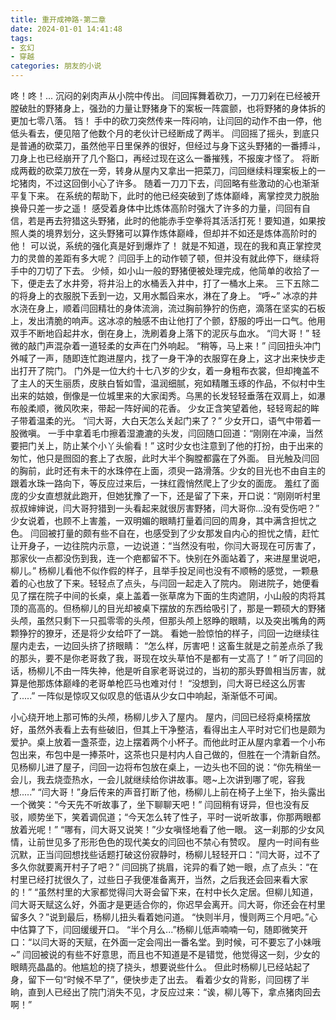 ```yaml
---
title: 重开成神路-第二章
date: 2024-01-01 14:41:48
tags:
- 玄幻
- 穿越
categories: 朋友的小说
---
```

咚！咚！...
沉闷的剁肉声从小院中传出。
闫回挥舞着砍刀，一刀刀剁在已经被开膛破肚的野猪身上，强劲的力量让野猪身下的案板一阵震颤，也将野猪的身体拆的更加七零八落。
铛！
手中的砍刀突然传来一阵闷响，让闫回的动作不由一停，他低头看去，便见陪了他数个月的老伙计已经断成了两半。
闫回摇了摇头，到底只是普通的砍菜刀，虽然他平日里保养的很好，但经过与身下这头野猪的一番搏斗，刀身上也已经崩开了几个豁口，再经过现在这么一番摧残，不报废才怪了。
将断成两截的砍菜刀放在一旁，转身从屋内又拿出一把菜刀，闫回继续料理案板上的一坨猪肉，不过这回倒小心了许多。
随着一刀刀下去，闫回略有些激动的心也渐渐平复下来。
在系统的帮助下，此时的他已经突破到了炼体巅峰，离掌控灵力脱胎换骨只差一步之遥！
感受着身体中比炼体高阶时强大了许多的力量，闫回有自信，若是再去狩猎这头野猪，此时的他能赤手空拳将其活活打死！要知道，如果按照人类的境界划分，这头野猪可以算作炼体巅峰，但却并不如还是炼体高阶时的他！
可以说，系统的强化真是好到爆炸了！
就是不知道，现在的我和真正掌控灵力的灵兽的差距有多大呢？
闫回手上的动作顿了顿，但并没有就此停下，继续将手中的刀切了下去。
少倾，如小山一般的野猪便被处理完成，他简单的收拾了一下，便走去了水井旁，将井沿上的水桶丢入井中，打了一桶水上来。
三下五除二的将身上的衣服脱下丢到一边，又用水瓢舀来水，淋在了身上。
“呼~”
冰凉的井水浇在身上，顺着闫回精壮的身体流淌，流过胸前狰狞的伤疤，滴落在坚实的石板上，发出清脆的响声。这冰凉的触感不由让他打了个颤，舒服的呼出一口气。他用双手不断地舀起井水，倒在身上，洗刷着身上落下的泥灰与血水。
“闫大哥！”
轻微的敲门声混杂着一道轻柔的女声在门外响起。
“稍等，马上来！”
闫回扭头冲门外喊了一声，随即连忙跑进屋内，找了一身干净的衣服穿在身上，这才出来快步走出打开了院门。
门外是一位大约十七八岁的少女，着一身粗布衣裳，但却掩盖不了主人的天生丽质，皮肤白皙如雪，温润细腻，宛如精雕玉琢的作品，不似村中生出来的姑娘，倒像是一位城里来的大家闺秀。乌黑的长发轻轻垂落在双肩上，如瀑布般柔顺，微风吹来，带起一阵好闻的花香。
少女正含笑望着他，轻轻弯起的眸子带着温柔的光。
“闫大哥，大白天怎么关起门来了？”
少女开口，语气中带着一股微嗔。
一手中拿着毛巾擦着湿漉漉的头发，闫回随口回道：“刚刚在冲澡，当然要把门关上，防止某个小丫头偷看！”
这时少女也注意到了他的打扮，由于出来的匆忙，他只是囫囵的套上了衣服，此时大半个胸膛都露在了外面。
目光触及闫回的胸前，此时还有未干的水珠停在上面，须臾一路滑落。少女的目光也不由自主的跟着水珠一路向下，等反应过来后，一抹红霞悄然爬上了少女的面庞。
羞红了面庞的少女直想就此跑开，但她犹豫了一下，还是留了下来，开口说：“刚刚听村里叔叔婶婶说，闫大哥狩猎到一头看起来就很厉害野猪，闫大哥你...没有受伤吧？”
少女说着，也顾不上害羞，一双明媚的眼睛打量着闫回的周身，其中满含担忧之色。
闫回被打量的颇有些不自在，也感受到了少女那发自内心的担忧之情，赶忙让开身子，一边往院内示意，一边说道：“当然没有啦，你闫大哥现在可厉害了，那家伙一点都没伤到我，连一个疤都留不下。快别在外面站着了，来进屋里说吧，柳儿。”
杨柳儿看他不似作假的样子，且举手投足间也没有不顺畅的感觉，一颗悬着的心也放了下来。轻轻点了点头，与闫回一起走入了院内。
刚进院子，她便看见了摆在院子中间的长桌，桌上盖着一张草席为下面的生肉遮阴，小山般的肉将其顶的高高的。但杨柳儿的目光却被桌下摆放的东西给吸引了，那是一颗硕大的野猪头颅，虽然只剩下一只孤零零的头颅，但那头颅上怒睁的眼睛，以及突出嘴角的两颗狰狞的獠牙，还是将少女给吓了一跳。
看她一脸惊怕的样子，闫回一边继续往屋内走去，一边回头挤了挤眼睛：
“怎么样，厉害吧！这畜生就是之前差点杀了我的那头，要不是你老哥救了我，哥现在坟头草怕不是都有一丈高了！”
听了闫回的话，杨柳儿不由一阵失神，他是听自家老哥说过的，当初的那头野兽相当厉害，就算是他那炼体巅峰的老哥单枪匹马也难对付！
“没想到，闫大哥已经这么厉害了.....”
一阵似是惊叹又似叹息的低语从少女口中响起，渐渐低不可闻。

小心绕开地上那可怖的头颅，杨柳儿步入了屋内。
屋内，闫回已经将桌椅摆放好，虽然外表看上去有些破旧，但其上干净整洁，看得出主人平时对它们也是颇为爱护。桌上放着一盏茶壶，边上摆着两个小杯子。而他此时正从屋内拿着一个小布包出来，布包中是一捧茶叶，这茶也只是村内人自己做的，但胜在一个清新自然。
见杨柳儿进了屋子，闫回一边将布包放在桌上，一边头也不回的说：“你先稍坐一会儿，我去烧壶热水，一会儿就继续给你讲故事。嗯\~上次讲到哪了呢，容我想.....”
“闫大哥！”身后传来的声音打断了他，杨柳儿上前在椅子上坐下，抬头露出一个微笑：“今天先不听故事了，坐下聊聊天吧！”
闫回稍有讶异，但也没有反驳，顺势坐下，笑着调侃道；“今天怎么转了性子，平时一说听故事，你那两眼都放着光呢！”
“哪有，闫大哥又说笑！”少女嗔怪地看了他一眼。
这一刹那的少女风情，让前世见多了形形色色的现代美女的闫回也不禁心有赞叹。
屋内一时间有些沉默，正当闫回想找些话题打破这份寂静时，杨柳儿轻轻开口：“闫大哥，过不了多久你就要离开村子了吧？”
闫回挑了挑眉，诧异的看了她一眼，点了点头：“在村里已经打扰很久了，过些日子我便准备离开，当然，之后我还会回来看大家的！”
“虽然村里的大家都觉得闫大哥会留下来，在村中长久定居。但柳儿知道，闫大哥天赋这么好，外面才是更适合你的，你迟早会离开。闫大哥，你还会在村里留多久？”说到最后，杨柳儿扭头看着她问道。
“快则半月，慢则两三个月吧。”心中估算了下，闫回缓缓开口。
“半个月么...”杨柳儿低声喃喃一句，随即微笑开口：“以闫大哥的天赋，在外面一定会闯出一番名堂。到时候，可不要忘了小妹哦~”
闫回被说的有些不好意思，而且也不知道是不是错觉，他觉得这一刻，少女的眼睛亮晶晶的。他尴尬的挠了挠头，想要说些什么。
但此时杨柳儿已经站起了身，留下一句“时候不早了”，便快步走了出去。
看着少女的背影，闫回楞了半晌，直到人已经出了院门消失不见，才反应过来：“诶，柳儿等下，拿点猪肉回去啊！”